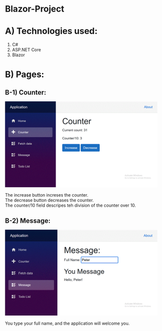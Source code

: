 # Blazor-Project

# A) Technologies used:
1. C#
2. ASP.NET Core
3. Blazor



# B) Pages:


## B-1) Counter:


<img src="images/counter.gif">


The increase button increses the counter.  
The decrease button decreases the counter.  
The counter/10 field descripes teh division of the counter over 10.










## B-2) Message:



<img src="images/message.gif">


You type your full name, and the application will welcome you.






